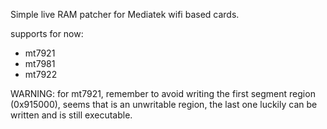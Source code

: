Simple live RAM patcher for Mediatek wifi based cards.

supports for now:
* mt7921
* mt7981
* mt7922


WARNING: for mt7921, remember to avoid writing the first segment region (0x915000), seems that is an unwritable region, the last one luckily can be written and is still executable. 
